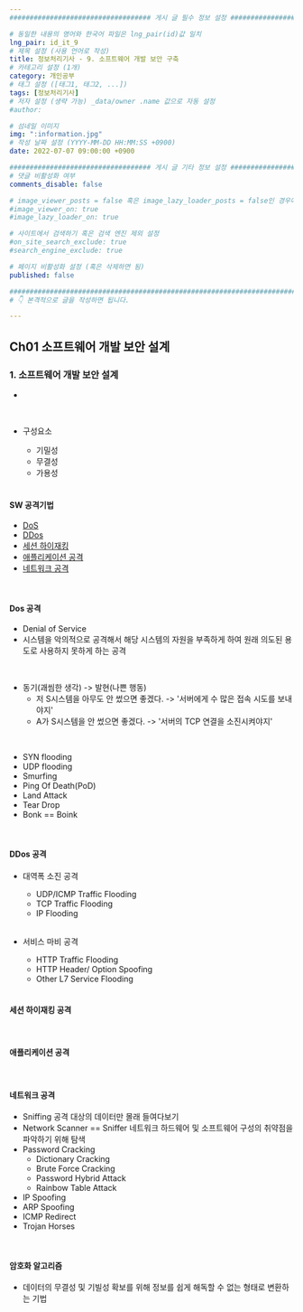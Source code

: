 ```yaml
---
################################### 게시 글 필수 정보 설정 ###################################

# 동일한 내용의 영어와 한국어 파일은 lng_pair(id)값 일치
lng_pair: id_it_9
# 제목 설정 (사용 언어로 작성)
title: 정보처리기사 - 9. 소프트웨어 개발 보안 구축
# 카테고리 설정 (1개)
category: 개인공부 
# 태그 설정 ([태그1, 태그2, ...])
tags: [정보처리기사] 
# 저자 설정 (생략 가능) _data/owner .name 값으로 자동 설정
#author: 

# 섬네일 이미지
img: ":information.jpg" 
# 작성 날짜 설정 (YYYY-MM-DD HH:MM:SS +0900)
date: 2022-07-07 09:00:00 +0900

################################### 게시 글 기타 정보 설정 ###################################
# 댓글 비활성화 여부
comments_disable: false

# image_viewer_posts = false 혹은 image_lazy_loader_posts = false인 경우에만 사용
#image_viewer_on: true
#image_lazy_loader_on: true

# 사이트에서 검색하기 혹은 검색 엔진 제외 설정 
#on_site_search_exclude: true
#search_engine_exclude: true

# 페이지 비활성화 설정 (혹은 삭제하면 됨)
published: false

##########################################################################################
# 👇 본격적으로 글을 작성하면 됩니다. 

---
```

<!-- outline-start -->


<!-- outline-end -->

## Ch01 소프트웨어 개발 보안 설계

### 1. 소프트웨어 개발 보안 설계

* 

<br>

* 구성요소
    * 기밀성
    * 무결성
    * 가용성

    <br>

#### SW 공격기법

* [DoS](#dos-공격)
* [DDos](#ddos-공격)
* [세션 하이재킹](#세션-하이재킹-공격)
* [애플리케이션 공격](#애플리케이션-공격)
* [네트워크 공격](#네트워크-공격)

<br>

#### Dos 공격

* Denial of Service
* 시스템을 악의적으로 공격해서 해당 시스템의 자원을 부족하게 하여 원래 의도된 용도로 사용하지 못하게 하는 공격

<br>

* 동기(괘씸한 생각) -> 발현(나쁜 행동)
    * 저 S시스템을 아무도 안 썼으면 좋겠다. -> '서버에게 수 많은 접속 시도를 보내야지'
    * A가 S시스템을 안 썼으면 좋겠다. -> '서버의 TCP 연결을 소진시켜야지'

<br>

* SYN flooding
* UDP flooding
* Smurfing
* Ping Of Death(PoD)
* Land Attack
* Tear Drop
* Bonk == Boink

<br>



#### DDos 공격

* 대역폭 소진 공격
    * UDP/ICMP Traffic Flooding
    * TCP Traffic Flooding
    * IP Flooding

    <BR>

* 서비스 마비 공격
    * HTTP Traffic Flooding
    * HTTP Header/ Option Spoofing
    * Other L7 Service Flooding

    <br>

#### 세션 하이재킹 공격

<br>



#### 애플리케이션 공격

<br>


#### 네트워크 공격

* Sniffing 공격 대상의 데이터만 몰래 들여다보기
* Network Scanner == Sniffer 네트워크 하드웨어 및 소프트웨어 구성의 취약점을 파악하기 위해 탐색
* Password Cracking
    * Dictionary Cracking
    * Brute Force Cracking
    * Password Hybrid Attack
    * Rainbow Table Attack
* IP Spoofing
* ARP Spoofing
* ICMP Redirect
* Trojan Horses

<br>



#### 암호화 알고리즘

* 데이터의 무결성 및 기빌성 확보를 위해 정보를 쉽게 해독할 수 없는 형태로 변환하는 기법

<br>
